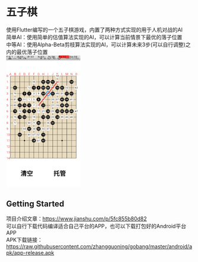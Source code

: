 # 五子棋

使用Flutter编写的一个五子棋游戏，内置了两种方式实现的用于人机对战的AI
<br/>简单AI：使用简单的估值算法实现的AI，可以计算当前情景下最优的落子位置
<br/>中等AI：使用Alpha-Beta剪枝算法实现的AI，可以计算未来3步(可以自行调整)之内的最优落子位置
<br/>
<img src="https://raw.githubusercontent.com/zhangguoning/gobang/master/android/apk/LeftTop.png" width="200px">
## Getting Started
项目介绍文章：https://www.jianshu.com/p/5fc855b80d82
<br/>可以自行下载代码编译适合自己平台的APP，也可以下载打包好的Android平台APP
<br/>APK下载链接：https://raw.githubusercontent.com/zhangguoning/gobang/master/android/apk/app-release.apk
